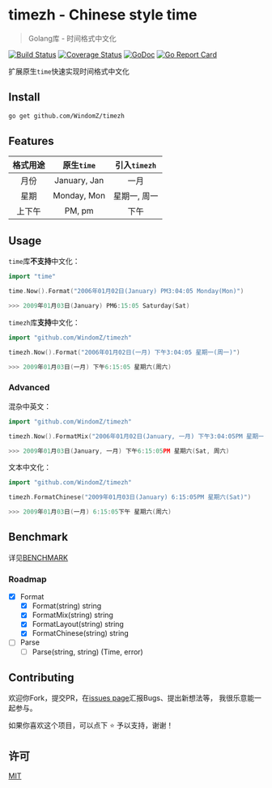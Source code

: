 # timezh - Chinese style time

> Golang库 - 时间格式中文化

[![Build Status](https://travis-ci.org/WindomZ/timezh.svg?branch=master)](https://travis-ci.org/WindomZ/timezh)
[![Coverage Status](https://coveralls.io/repos/github/WindomZ/timezh/badge.svg?branch=master)](https://coveralls.io/github/WindomZ/timezh?branch=master)
[![GoDoc](https://godoc.org/github.com/WindomZ/timezh?status.svg)](https://godoc.org/github.com/WindomZ/timezh)
[![Go Report Card](https://goreportcard.com/badge/github.com/WindomZ/timezh)](https://goreportcard.com/report/github.com/WindomZ/timezh)

扩展原生`time`快速实现时间格式中文化

## Install
```bash
go get github.com/WindomZ/timezh
```

## Features
|格式用途|原生`time`|引入`timezh`|
|:-----:|:-----:|:-----:|
|月份|January, Jan|一月|
|星期|Monday, Mon|星期一, 周一|
|上下午|PM, pm|下午|

## Usage
`time`库**不支持**中文化：
```go
import "time"

time.Now().Format("2006年01月02日(January) PM3:04:05 Monday(Mon)")

>>> 2009年01月03日(January) PM6:15:05 Saturday(Sat)
```

`timezh`库**支持**中文化：
```go
import "github.com/WindomZ/timezh"

timezh.Now().Format("2006年01月02日(一月) 下午3:04:05 星期一(周一)")

>>> 2009年01月03日(一月) 下午6:15:05 星期六(周六)
```

### Advanced
混杂中英文：
```go
import "github.com/WindomZ/timezh"

timezh.Now().FormatMix("2006年01月02日(January, 一月) 下午3:04:05PM 星期一(Mon, 周一)")

>>> 2009年01月03日(January, 一月) 下午6:15:05PM 星期六(Sat, 周六)
```

文本中文化：
```go
import "github.com/WindomZ/timezh"

timezh.FormatChinese("2009年01月03日(January) 6:15:05PM 星期六(Sat)")

>>> 2009年01月03日(一月) 6:15:05下午 星期六(周六)
```

## Benchmark
详见[BENCHMARK](BENCHMARK.md)

### Roadmap
- [x] Format
  - [x] Format(string) string
  - [x] FormatMix(string) string
  - [x] FormatLayout(string) string
  - [x] FormatChinese(string) string
- [ ] Parse
  - [ ] Parse(string, string) (Time, error)

## Contributing
欢迎你Fork，提交PR，在[issues page](https://github.com/WindomZ/timezh/issues)汇报Bugs、提出新想法等，
我很乐意能一起参与。

如果你喜欢这个项目，可以点下 :star: 予以支持，谢谢！

## 许可
[MIT](https://github.com/WindomZ/timezh/blob/master/LICENSE)
